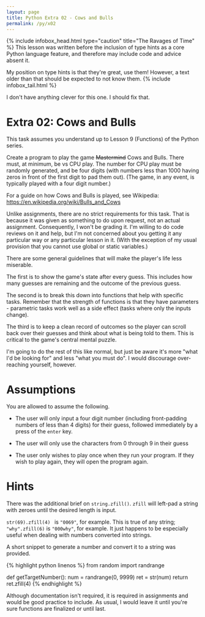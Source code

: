 ```yaml
---
layout: page
title: Python Extra 02 - Cows and Bulls
permalink: /py/x02
---
```


{% include infobox_head.html type="caution" title="The Ravages of Time" %}
This lesson was written before the inclusion of type hints as a core Python language feature, and therefore may include code and advice absent it.

My position on type hints is that they're great, use them! However, a text older than that should be expected to not know them.
{% include infobox_tail.html %}

I don't have anything clever for this one. I should fix that.

<a name="x02-cows-and-bulls"></a>Extra 02: Cows and Bulls
=========================================================

This task assumes you understand up to Lesson 9 (Functions) of the Python series.

Create a program to play the game ~~Mastermind~~ Cows and Bulls. There must, at minimum, be vs CPU play. The number for CPU play must be randomly generated, and be four digits (with numbers less than 1000 having zeros in front of the first digit to pad them out). (The game, in any event, is typically played with a four digit number.)

For a guide on how Cows and Bulls is played, see Wikipedia:
https://en.wikipedia.org/wiki/Bulls_and_Cows

Unlike assignments, there are no strict requirements for this task. That is because it was given as something to do upon request, not an actual assignment. Consequently, I won't be grading it. I'm willing to do code reviews on it and help, but I'm not concerned about you getting it any particular way or any particular lesson in it. (With the exception of my usual provision that you cannot use global or static variables.)

There are some general guidelines that will make the player's life less miserable.

The first is to show the game's state after every guess. This includes how many guesses are remaining and the outcome of the previous guess.

The second is to break this down into functions that help with specific tasks. Remember that the strength of functions is that they have parameters - parametric tasks work well as a side effect (tasks where only the inputs change).

The third is to keep a clean record of outcomes so the player can scroll back over their guesses and think about what is being told to them. This is critical to the game's central mental puzzle.

I'm going to do the rest of this like normal, but just be aware it's more "what I'd be looking for" and less "what you must do". I would discourage over-reaching yourself, however.

<a name="p08-assumptions"></a>Assumptions
=========================================

You are allowed to assume the following.

* The user will only input a four digit number (including front-padding numbers of less than 4 digits) for their guess, followed immediately by a press of the `enter` key.

* The user will only use the characters from 0 through 9 in their guess

* The user only wishes to play once when they run your program. If they wish to play again, they will open the program again.

<a name="p08-hints"></a>Hints
=============================

There was the additional brief on `string.zfill()`. `zfill` will left-pad a string with zeroes until the desired length is input.

`str(69).zfill(4) ` is `"0069"`, for example. This is true of any string; `"why".zfill(6)` is `"000why"`, for example. It just happens to be especially useful when dealing with numbers converted into strings.

A short snippet to generate a number and convert it to a string was provided.

{% highlight python linenos %}
from random import randrange

def getTargetNumber():
    num = randrange(0, 9999)
    ret = str(num)
    return ret.zfill(4)
{% endhighlight %}

Although documentation isn't required, it is required in assignments and would be good practice to include. As usual, I would leave it until you're sure functions are finalized or until last.
